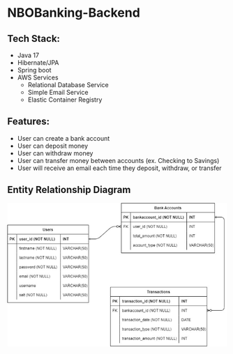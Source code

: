 # NBOBanking-Backend

## Tech Stack:
- Java 17
- Hibernate/JPA
- Spring boot
- AWS Services
  * Relational Database Service
  * Simple Email Service
  * Elastic Container Registry

## Features:
- User can create a bank account
- User can deposit money
- User can withdraw money
- User can transfer money between accounts (ex. Checking to Savings)
- User will receive an email each time they deposit, withdraw, or transfer

## Entity Relationship Diagram
![NBOBanking Entity Relationship Diagram](./NBOBankingERD.jpg)
